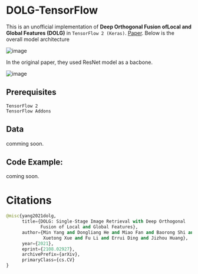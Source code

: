 # DOLG-TensorFlow

This is an unofficial implementation of **Deep Orthogonal Fusion ofLocal and Global Features (DOLG)** in `TensorFlow 2 (Keras)`. [Paper](https://arxiv.org/pdf/2108.02927.pdf). Below is the overall model architecture

![image](https://user-images.githubusercontent.com/17668390/138777383-b1d475d7-c842-4577-8554-30cf2013cadc.png)


In the original paper, they used ResNet model as a bacbone. 

![image](https://user-images.githubusercontent.com/17668390/138777865-cdddd5d2-7092-459f-a4fe-578ead4bd77d.png)


## Prerequisites

```
TensorFlow 2
TensorFlow Addons 
```

## Data 

comming soon. 


## Code Example:

coming soon. 


# Citations
```python
@misc{yang2021dolg,
      title={DOLG: Single-Stage Image Retrieval with Deep Orthogonal 
             Fusion of Local and Global Features}, 
      author={Min Yang and Dongliang He and Miao Fan and Baorong Shi and 
              Xuetong Xue and Fu Li and Errui Ding and Jizhou Huang},
      year={2021},
      eprint={2108.02927},
      archivePrefix={arXiv},
      primaryClass={cs.CV}
}
```
